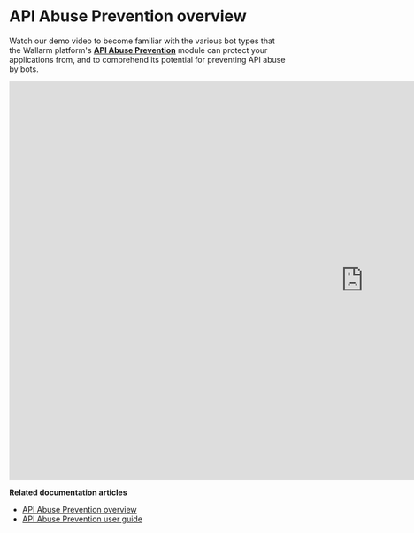 # API Abuse Prevention overview

Watch our demo video to become familiar with the various bot types that the Wallarm platform's [**API Abuse Prevention**](../api-abuse-prevention/overview.md) module can protect your applications from, and to comprehend its potential for preventing API abuse by bots.

<div class="video-wrapper">
  <iframe width="1280" height="720" src="https://www.youtube.com/embed/FRxpPqmVziY" title="YouTube video player" frameborder="0" allow="accelerometer; autoplay; clipboard-write; encrypted-media; gyroscope; picture-in-picture; web-share" allowfullscreen></iframe>
</div>

**Related documentation articles**

* [API Abuse Prevention overview](../api-abuse-prevention/overview.md)
* [API Abuse Prevention user guide](../api-abuse-prevention/setup.md)
